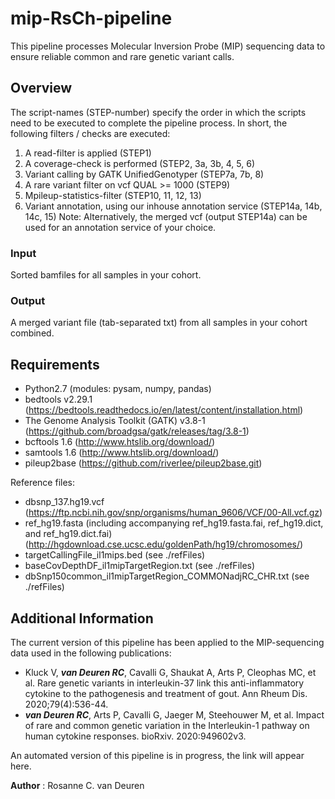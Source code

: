 # **mip-RsCh-pipeline**

This pipeline processes Molecular Inversion Probe (MIP) sequencing data to ensure reliable common and rare genetic variant calls. 


## **Overview**

The script-names (STEP-number) specify the order in which the scripts need to be executed to complete the pipeline process.
In short, the following filters / checks are executed:
1. A read-filter is applied (STEP1)
2. A coverage-check is performed (STEP2, 3a, 3b, 4, 5, 6)
3. Variant calling by GATK UnifiedGenotyper (STEP7a, 7b, 8)
4. A rare variant filter on vcf QUAL >= 1000 (STEP9)
5. Mpileup-statistics-filter (STEP10, 11, 12, 13)
6. Variant annotation, using our inhouse annotation service (STEP14a, 14b, 14c, 15)
    Note: Alternatively, the merged vcf (output STEP14a) can be used for an annotation service of your choice. 


### **Input**
Sorted bamfiles for all samples in your cohort.

### **Output**
A merged variant file (tab-separated txt) from all samples in your cohort combined.


## **Requirements**

- Python2.7 (modules: pysam, numpy, pandas)
- bedtools v2.29.1 (https://bedtools.readthedocs.io/en/latest/content/installation.html)
- The Genome Analysis Toolkit (GATK) v3.8-1 (https://github.com/broadgsa/gatk/releases/tag/3.8-1)
- bcftools 1.6 (http://www.htslib.org/download/)
- samtools 1.6 (http://www.htslib.org/download/)
- pileup2base (https://github.com/riverlee/pileup2base.git)

Reference files:
- dbsnp_137.hg19.vcf (https://ftp.ncbi.nih.gov/snp/organisms/human_9606/VCF/00-All.vcf.gz)
- ref_hg19.fasta (including accompanying ref_hg19.fasta.fai, ref_hg19.dict, and ref_hg19.dict.fai) (http://hgdownload.cse.ucsc.edu/goldenPath/hg19/chromosomes/)
- targetCallingFile_il1mips.bed (see ./refFiles)
- baseCovDepthDF_il1mipTargetRegion.txt (see ./refFiles)
- dbSnp150common_il1mipTargetRegion_COMMONadjRC_CHR.txt (see ./refFiles)


## **Additional Information**

The current version of this pipeline has been applied to the MIP-sequencing data used in the following publications:
- Kluck V, ***van Deuren RC***, Cavalli G, Shaukat A, Arts P, Cleophas MC, et al. Rare genetic variants in interleukin-37 link this anti-inflammatory cytokine to the pathogenesis and treatment of gout. Ann Rheum Dis. 2020;79(4):536-44.
- ***van Deuren RC***, Arts P, Cavalli G, Jaeger M, Steehouwer M, et al. Impact of rare and common genetic variation in the Interleukin-1 pathway on human cytokine responses. bioRxiv. 2020:949602v3.
 
An automated version of this pipeline is in progress, the link will appear here.

**Author**  : Rosanne C. van Deuren

